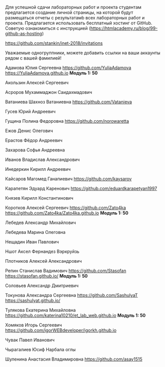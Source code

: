 
Для успешной сдачи лабораторных работ и проекта студентам предлагается создание личной страницы, на которой будут размещаться отчеты c результатамb всех лабораторных работ и проекта.
Предлагается использовать бесплатный хостинг от GitHub. Советую ознакомиться с инструкцией (https://htmlacademy.ru/blog/99-github-as-hosting)


https://github.com/stankin/inet-2018/invitations

Уважаемые одногруппники, можете добавить ссылки на ваши аккаунты рядом с вашей фамилией!

Адамова	Юлия	Сергеевна https://github.com/YuliaAdamova  https://YuliaAdamova.github.io <b>Модуль 1: 50</b>

Акользин	Алексей	Сергеевич

Асроров	Мухаммаджон	Саидахмадович

Ватаниева	Шахноз	Ватаниевна  https://github.com/Vatanieva 

Гусев	Юрий	Андреевич

Гущина	Полина	Федоровна    https://github.com/norowaretta

Ежов	Денис	Олегович

Ерастов	Фёдор	Андреевич

Захарова	Софья	Андреевна

Иванов	Владислав	Александрович

Инедеркин	Кирилл	Андреевич

Кайсаров	Магомед	Ганапиевич   https://github.com/kaysarov

Карапетян	Эдуард	Каренович   https://github.com/eduardkarapetyan1997

Князев	Кирилл	Константинович

Коротков	Алексей	Сергеевич https://github.com/Zato4ka https://github.com/Zato4ka/Zato4ka.github.io <b>Модуль 1: 50</b>

Лебедев	Александр	Михайлович

Лебедева	Марина	Олеговна

Нещадин	Иван	Павлович

Ншот	Аксел Фeрнандез Вэркруйзь	

Плотников	Алексей	Александрович

Репин	Станислав	Вадимович  https://github.com/Stasofan  https://stasofan.github.io/ <b>Модуль 1: 50</b>

Соловьев	Александр	Дмитриевич

Токунова	Александра	Сергеевна https://github.com/SashulyaT  https://sashulyat.github.io/

Тулякова	Екатерина	Михайловна https://github.com/katerina10210/et_lab_web.github.io <b>Модуль 1: 50</b>

Хомяков	Игорь	Сергеевич  https://github.com/igorWEBdeveloper/igorkh.github.io

Чувак	Павел	Иванович

Чырагалиев	Юсиф	Нарбала оглы

Шуленина	Анастасия	Владимировна https://github.com/asay1515

